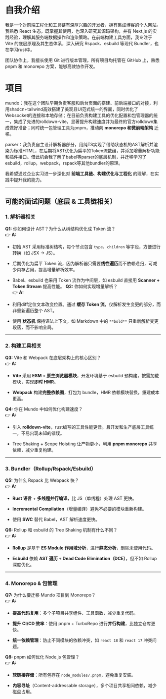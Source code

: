 # 自我介绍
我是一个对前端工程化和工具链有深厚兴趣的开发者，拥有集成博客的个人网站。我熟悉 React 生态，既掌握其使用，也深入研究其源码架构，并有 Next.js 的实践经验，理解其服务端数据操作和渲染策略。在前端构建工具方面，我专注于 Vite 的底层原理及其生态体系，深入研究 Rspack、esbuild 等现代 Bundler，也在学习rust中。

团队协作上，我擅长使用 Git 进行版本管理，所有项目均托管在 GitHub 上，熟悉 pnpm 和 monorepo 方案，能够高效协作开发。
# 项目
mundo：我在这个团队早期负责客服和后台页面的搭建、前后端接口的对接，利用shadcn+tailwind高效搭建了美观且UI范式统一的界面，同时优化了Websocket的连接和本地存储；在目前负责构建工具的优化配置和包管理器的统一，集成了先进的rolldown-vite，显著提升构建速度并为最终的官方rolldown集成做好准备；同时统一包管理工具为pnpm，推动向 **monorepo 和微前端架构** 迁移。

 parser：我负责自主设计解析器部分，用纯TS实现了借助状态机的AST解析并渲染为标准HTML，在后期将AST优化为扁平的Token流数组，并添加增量解析功能和插件接口。借此机会我了解了babel等parser的底层机制，并迁移学习了esbuild，rollup，webpack，rspack等其他bundler的原理。

我希望通过企业实习进一步深化对 **前端工具链、构建优化与工程化** 的理解，在实践中提升我的能力。

---


## **可能的面试问题（底层 & 工具链相关）**

### **1. 解析器相关**

**Q1:** 你如何设计 AST？为什么从树结构优化成 Token 流？  
👉 **A:**

- 初始 AST 采用标准树结构，每个节点包含 `type`、`children` 等字段，方便进行转换（如 JSX → JS）。
    
- 后期优化为扁平 Token 流，因为解析器只需要**线性遍历**而不依赖递归，可减少内存占用，提高增量解析效率。
    
- Babel、esbuild 也采用 Token 流作为中间层，如 esbuild 直接用 **Scanner + Token Stream** 提高性能。
**Q2:** 你如何实现增量解析？  
👉 **A:**
- 利用diff定位文本改变位置。通过 **缓存 Token 流**，仅解析发生变更的部分，而非重新遍历整个 AST。
    
- 使用 **状态机** 保持语法上下文，如 Markdown 中的 `**bold**` 只重新解析变更段落，而不影响全局。

---

### **2. 构建工具相关**

**Q3:** Vite 和 Webpack 在底层架构上的核心区别？  
👉 **A:**

- **Vite** 采用 **ESM + 原生浏览器模块**，开发环境基于 esbuild 预构建，按需加载模块，实现**即时 HMR**。
    
- **Webpack** 构建**完整依赖图**，打包为 bundle，HMR 依赖模块替换，重建成本更高。

**Q4:** 你在 Mundo 中如何优化构建速度？  
👉 **A:**

- 引入 **rolldown-vite**，rust编写的工具性能更佳。且开发和生产底层工具统一，不易出现未知的错误。
    
- Tree Shaking + Scope Hoisting 让产物更小，利用 **pnpm monorepo** 共享依赖，减少重复构建。
    

---

### **3. Bundler（Rollup/Rspack/Esbuild）**

**Q5:** 为什么 Rspack 比 Webpack 快？  
👉 **A:**

- **Rust 语言** + **多线程并行编译**，比 JS（单线程）处理 AST 更快。
    
- **Incremental Compilation**（增量编译）避免不必要的模块重新构建。
    
- 使用 **SWC** 替代 Babel，AST 解析速度更快。
    

**Q6:** Rollup 和 esbuild 的 Tree Shaking 机制有什么不同？  
👉 **A:**

- **Rollup** 是基于 **ES Module 作用域分析**，进行**静态分析**，删除未使用代码。
    
- **Esbuild** 依赖 **AST 遍历 + Dead Code Elimination（DCE）**，但不如 Rollup 深度优化。
    

---

### **4. Monorepo & 包管理**

**Q7:** 为什么要迁移 Mundo 项目到 Monorepo？  
👉 **A:**

- **提高代码复用**：多个子项目共享组件、工具函数，减少重复代码。
    
- **提升 CI/CD 效率**：使用 pnpm + TurboRepo 进行**并行构建**，比独立仓库更快。
    
- **统一依赖管理**：防止不同模块的依赖冲突，如 `react 18` 和 `react 17` 冲突问题。
    

**Q8:** pnpm 如何优化 Node.js 包管理？  
👉 **A:**

- **软链接存储**：所有包存在 `node_modules/.pnpm`，避免重复安装。
    
- **内容寻址**（Content-addressable storage），多个项目共享相同依赖，减少磁盘占用。
    

